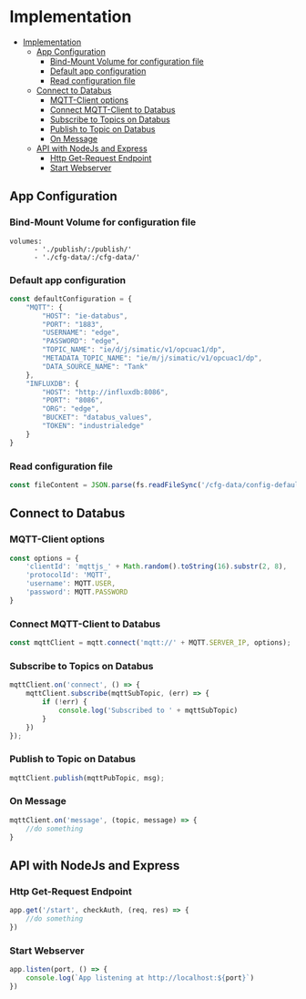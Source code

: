 # Implementation

- [Implementation](#implementation)
  - [App Configuration](#app-configuration)
    - [Bind-Mount Volume for configuration file](#bind-mount-volume-for-configuration-file)
    - [Default app configuration](#default-app-configuration)
    - [Read configuration file](#read-configuration-file)
  - [Connect to Databus](#connect-to-databus)
    - [MQTT-Client options](#mqtt-client-options)
    - [Connect MQTT-Client to Databus](#connect-mqtt-client-to-databus)
    - [Subscribe to Topics on Databus](#subscribe-to-topics-on-databus)
    - [Publish to Topic on Databus](#publish-to-topic-on-databus)
    - [On Message](#on-message)
  - [API with NodeJs and Express](#api-with-nodejs-and-express)
    - [Http Get-Request Endpoint](#http-get-request-endpoint)
    - [Start Webserver](#start-webserver)


## App Configuration

### Bind-Mount Volume for configuration file

```docker
volumes:
      - './publish/:/publish/'
      - './cfg-data/:/cfg-data/'
```

### Default app configuration

```js
const defaultConfiguration = {
    "MQTT": {
        "HOST": "ie-databus",
        "PORT": "1883",
        "USERNAME": "edge",
        "PASSWORD": "edge",
        "TOPIC_NAME": "ie/d/j/simatic/v1/opcuac1/dp",
        "METADATA_TOPIC_NAME": "ie/m/j/simatic/v1/opcuac1/dp",
        "DATA_SOURCE_NAME": "Tank"
    },
    "INFLUXDB": {
        "HOST": "http://influxdb:8086",
        "PORT": "8086",
        "ORG": "edge",
        "BUCKET": "databus_values",
        "TOKEN": "industrialedge"
    }
}
```

### Read configuration file

```js
const fileContent = JSON.parse(fs.readFileSync('/cfg-data/config-default.json', 'utf8') )
```

## Connect to Databus

### MQTT-Client options

```js
const options = {
    'clientId': 'mqttjs_' + Math.random().toString(16).substr(2, 8),
    'protocolId': 'MQTT',
    'username': MQTT.USER,
    'password': MQTT.PASSWORD
}
```

### Connect MQTT-Client to Databus

```js
const mqttClient = mqtt.connect('mqtt://' + MQTT.SERVER_IP, options);
```

### Subscribe to Topics on Databus

```js
mqttClient.on('connect', () => {
    mqttClient.subscribe(mqttSubTopic, (err) => {
        if (!err) {
            console.log('Subscribed to ' + mqttSubTopic)
        }
    })
});
```

### Publish to Topic on Databus

```js
mqttClient.publish(mqttPubTopic, msg);
```

### On Message

```js
mqttClient.on('message', (topic, message) => {
    //do something
}
```

## API with NodeJs and Express

### Http Get-Request Endpoint

```js
app.get('/start', checkAuth, (req, res) => {
    //do something
})
```



### Start Webserver

```js
app.listen(port, () => {
    console.log(`App listening at http://localhost:${port}`)
})
```

